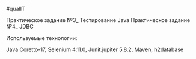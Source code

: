 #qualIT

Практическое задание №3_ Тестирование Java
Практическое задание №4_ JDBC

Используемые технологии:

Java Coretto-17, Selenium 4.11.0, Junit.jupiter 5.8.2, Maven, h2database

